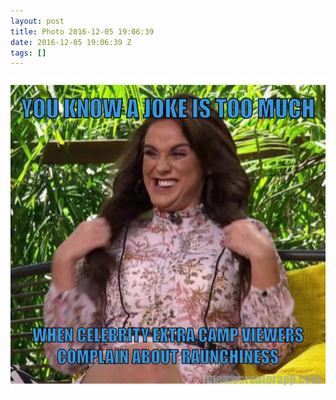 ```yaml
---
layout: post
title: Photo 2016-12-05 19:06:39
date: 2016-12-05 19:06:39 Z
tags: []
---
```

![](/media/2016/12/154085136324.jpg)
